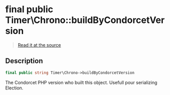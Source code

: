 # final public Timer\Chrono::buildByCondorcetVersion

> [Read it at the source](https://github.com/julien-boudry/Condorcet/blob/master/src/Timer/Chrono.php#L14)

## Description    

```php
final public string Timer\Chrono->buildByCondorcetVersion 
```

The Condorcet PHP version who built this object. Usefull pour serializing Election.

